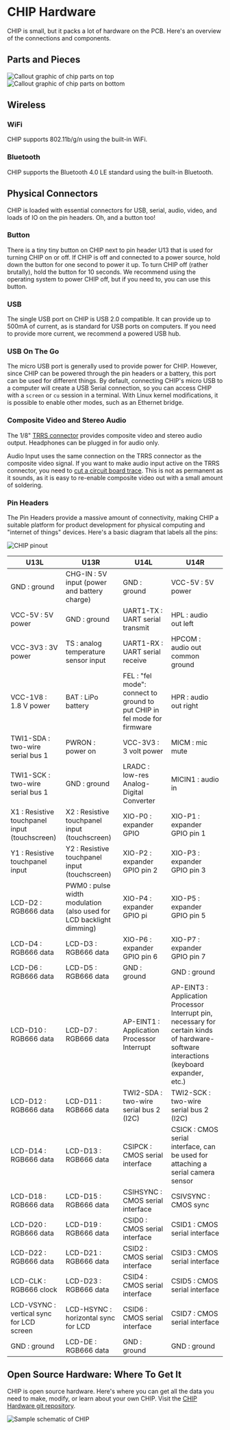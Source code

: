 # CHIP Hardware
CHIP is small, but it packs a lot of hardware on the PCB. Here's an overview of the connections and components.

## Parts and Pieces
![Callout graphic of chip parts on top](images/chip_top_annotated.jpg)
![Callout graphic of chip parts on bottom](images/chip_bottom_annotated.jpg)

## Wireless
### WiFi
CHIP supports 802.11b/g/n using the built-in WiFi. 
### Bluetooth
CHIP supports the Bluetooth 4.0 LE standard using the built-in Bluetooth.

## Physical Connectors
CHIP is loaded with essential connectors for USB, serial, audio, video, and loads of IO on the pin headers. Oh, and a button too!
### Button
There is a tiny tiny button on CHIP next to pin header U13 that is used for turning CHIP on or off. If CHIP is off and connected to a power source, hold down the button for one second to power it up. To turn CHIP off (rather brutally), hold the button for 10 seconds. We recommend using the operating system to power CHIP off, but if you need to, you can use this button.
### USB
The single USB port on CHIP is USB 2.0 compatible. It can provide up to 500mA of current, as is standard for USB ports on computers. If you need to provide more current, we recommend a powered USB hub. 
### USB On The Go
The micro USB port is generally used to provide power for CHIP. However, since CHIP can be powered through the pin headers or a battery, this port can be used for different things. 
By default, connecting CHIP's micro USB to a computer will create a USB Serial connection, so you can access CHIP with a `screen` or `cu` session in a terminal. With Linux kernel modifications, it is possible to enable other modes, such as an Ethernet bridge.
### Composite Video and Stereo Audio
The 1/8" [TRRS connector](#about-the-trrs-connector) provides composite video and stereo audio output. Headphones can be plugged in for audio only.

Audio Input uses the same connection on the TRRS connector as the composite video signal. If you want to make audio input active on the TRRS connector, you need to [cut a circuit board trace](#microphone-and-audio-input). This is not as permanent as it sounds, as it is easy to re-enable composite video out with a small amount of soldering.
### Pin Headers
The Pin Headers provide a massive amount of connectivity, making CHIP a suitable platform for product development for physical computing and "internet of things" devices. Here's a basic diagram that labels all the pins:

![CHIP pinout](images/chip_pinouts.jpg)

U13L | U13R | U14L | U14R
------|------|------|------
GND : ground | CHG-IN : 5V input (power and battery charge) | GND : ground | VCC-5V : 5V power
VCC-5V : 5V power | GND : ground | UART1-TX : UART serial transmit | HPL : audio out left
VCC-3V3 : 3V power | TS : analog temperature sensor input | UART1-RX : UART serial receive | HPCOM : audio out common ground
VCC-1V8 : 1.8 V power | BAT : LiPo battery | FEL : "fel mode": connect to ground to put CHIP in fel mode for firmware | HPR : audio out right
TWI1-SDA : two-wire serial bus 1 | PWRON : power on | VCC-3V3 : 3 volt power | MICM : mic mute
TWI1-SCK : two-wire serial bus 1 | GND : ground | LRADC : low-res Analog-Digital Converter | MICIN1 : audio in
X1 : Resistive touchpanel input (touchscreen) | X2 : Resistive touchpanel input (touchscreen) | XIO-P0 : expander GPIO | XIO-P1 : expander GPIO pin 1
Y1 : Resistive touchpanel input | Y2 : Resistive touchpanel input (touchscreen) | XIO-P2 : expander GPIO pin 2 | XIO-P3 : expander GPIO pin 3
LCD-D2 : RGB666 data | PWM0 : pulse width modulation (also used for LCD backlight dimming) | XIO-P4 : expander GPIO pi | XIO-P5 : expander GPIO pin 5
LCD-D4 : RGB666 data | LCD-D3 : RGB666 data | XIO-P6 : expander GPIO pin 6 | XIO-P7 : expander GPIO pin 7
LCD-D6 : RGB666 data | LCD-D5 : RGB666 data | GND : ground | GND : ground
LCD-D10 : RGB666 data | LCD-D7 : RGB666 data | AP-EINT1 : Application Processor Interrupt  | AP-EINT3 : Application Processor Interrupt pin, necessary for certain kinds of hardware-software interactions (keyboard expander, etc.)
LCD-D12 : RGB666 data | LCD-D11 : RGB666 data | TWI2-SDA : two-wire serial bus 2 (I2C) | TWI2-SCK : two-wire serial bus 2 (I2C)
LCD-D14 : RGB666 data | LCD-D13 : RGB666 data | CSIPCK : CMOS serial interface | CSICK : CMOS serial interface, can be used for attaching a serial camera sensor
LCD-D18 : RGB666 data | LCD-D15 : RGB666 data | CSIHSYNC : CMOS serial interface | CSIVSYNC : CMOS sync
LCD-D20 : RGB666 data | LCD-D19 : RGB666 data | CSID0 : CMOS serial interface | CSID1 : CMOS serial interface
LCD-D22 : RGB666 data | LCD-D21 : RGB666 data  | CSID2 : CMOS serial interface | CSID3 : CMOS serial interface
LCD-CLK : RGB666 clock | LCD-D23 : RGB666 data | CSID4 : CMOS serial interface | CSID5 : CMOS serial interface
LCD-VSYNC : vertical sync for LCD screen | LCD-HSYNC : horizontal sync for LCD | CSID6 : CMOS serial interface | CSID7 : CMOS serial interface
GND : ground | LCD-DE : RGB666 data | GND : ground | GND : ground

## Open Source Hardware: Where To Get It
CHIP is open source hardware. Here's where you can get all the data you need to make, modify, or learn about your own CHIP. Visit the [CHIP Hardware git repository](https://github.com/NextThingCo/CHIP-Hardware).

![Sample schematic of CHIP](images/chip_schematic.jpg)